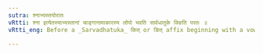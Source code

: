 ```yaml
---
sutra: श्नाभ्यस्तयोरातः
vRtti: श्ना इत्येतस्याभ्यस्तानां चाङ्गानामाकारस्य लोपो भवति सार्वधातुके क्ङिति परतः ॥
vRtti_eng: Before a _Sarvadhatuka_ कित् or ङित् affix beginning with a vowel, the long आ of श्ना (the _vikarana_ of the 9th class) and of the reduplicate stems is elided.

---
```

